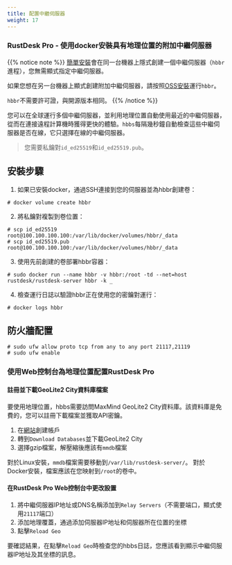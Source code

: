 ```yaml
---
title: 配置中繼伺服器
weight: 17
---
```


### RustDesk Pro - 使用docker安裝具有地理位置的附加中繼伺服器

{{% notice note %}}
[簡單安裝](https://rustdesk.com/docs/en/self-host/rustdesk-server-pro/installscript/)會在同一台機器上隱式創建一個中繼伺服器（`hbbr`進程），您無需顯式指定中繼伺服器。

如果您想在另一台機器上顯式創建附加中繼伺服器，請按照[OSS安裝](https://rustdesk.com/docs/en/self-host/rustdesk-server-oss/install/)運行`hbbr`。

`hbbr`不需要許可證，與開源版本相同。
{{% /notice %}}

您可以在全球運行多個中繼伺服器，並利用地理位置自動使用最近的中繼伺服器，從而在連接遠程計算機時獲得更快的體驗。`hbbs`每隔幾秒鐘自動檢查這些中繼伺服器是否在線，它只選擇在線的中繼伺服器。

> 您需要私鑰對`id_ed25519`和`id_ed25519.pub`。

## 安裝步驟

1. 如果已安裝docker，通過SSH連接到您的伺服器並為hbbr創建卷：
```
# docker volume create hbbr
```

2. 將私鑰對複製到卷位置：
```
# scp id_ed25519 root@100.100.100.100:/var/lib/docker/volumes/hbbr/_data
# scp id_ed25519.pub root@100.100.100.100:/var/lib/docker/volumes/hbbr/_data
```

3. 使用先前創建的卷部署hbbr容器：
```
# sudo docker run --name hbbr -v hbbr:/root -td --net=host rustdesk/rustdesk-server hbbr -k _
```

4. 檢查運行日誌以驗證hbbr正在使用您的密鑰對運行：
```
# docker logs hbbr
```

## 防火牆配置
```
# sudo ufw allow proto tcp from any to any port 21117,21119
# sudo ufw enable
```

### 使用Web控制台為地理位置配置RustDesk Pro

#### 註冊並下載GeoLite2 City資料庫檔案

要使用地理位置，hbbs需要訪問MaxMind GeoLite2 City資料庫。該資料庫是免費的，您可以註冊下載檔案並獲取API密鑰。

1. 在[網站](https://www.maxmind.com/en/account/login)創建帳戶
2. 轉到`Download Databases`並下載GeoLite2 City
3. 選擇gzip檔案，解壓縮後應該有`mmdb`檔案

對於Linux安裝，`mmdb`檔案需要移動到`/var/lib/rustdesk-server/`。
對於Docker安裝，檔案應該在您映射到`/root`的卷中。

#### 在RustDesk Pro Web控制台中更改設置

1. 將中繼伺服器IP地址或DNS名稱添加到`Relay Servers`（不需要端口，顯式使用`21117`端口）
2. 添加地理覆蓋，通過添加伺服器IP地址和伺服器所在位置的坐標
3. 點擊`Reload Geo`

要確認結果，在點擊`Reload Geo`時檢查您的hbbs日誌，您應該看到顯示中繼伺服器IP地址及其坐標的訊息。
